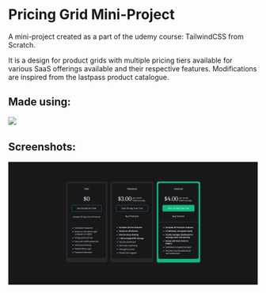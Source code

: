 # Pricing Grid Mini-Project
A mini-project created as a part of the udemy course: TailwindCSS from Scratch.

It is a design for product grids with multiple pricing tiers available for various SaaS offerings available and their respective features.
Modifications are inspired from the lastpass product catalogue.
## Made using:
<img src="https://img.shields.io/badge/Tailwind_CSS-38B2AC?style=for-the-badge&logo=tailwind-css&logoColor=white">

## Screenshots:
<img src="assets/screenshot.png"/>
